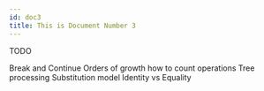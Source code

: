 ```yaml
---
id: doc3
title: This is Document Number 3
---
```


TODO

Break and Continue
Orders of growth how to count operations
Tree processing
Substitution model
Identity vs Equality